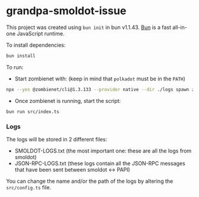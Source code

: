 # grandpa-smoldot-issue

This project was created using `bun init` in bun v1.1.43. [Bun](https://bun.sh) is a fast all-in-one JavaScript runtime.

To install dependencies:

```bash
bun install
```

To run:

- Start zombienet with: (keep in mind that `polkadot` must be in the `PATH`)

```bash
npx --yes @zombienet/cli@1.3.133 --provider native --dir ./logs spawn zombienet.native.toml
```

- Once zombienet is running, start the script:

```
bun run src/index.ts
```

### Logs
The logs will be stored in 2 different files:
- SMOLDOT-LOGS.txt (the most important one: these are all the logs from smoldot)
- JSON-RPC-LOGS.txt (these logs contain all the JSON-RPC messages that have been sent between smoldot <-> PAPI)

You can change the name and/or the path of the logs by altering the `src/config.ts` file.
